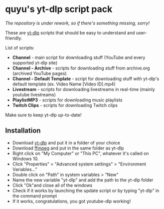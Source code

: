 
# **quyu's yt-dlp script pack**

_The repository is under rework, so if there's something missing, sorry!_

These are [yt-dlp](https://github.com/yt-dlp/yt-dlp) scripts that should be easy to understand and user-friendly.

List of scripts:
- **Channel** - main script for downloading stuff (YouTube and every supported yt-dlp site)
- **Channel - Archive** - scripts for downloading stuff from archive.org (archived YouTube pages)
- **Channel - Default Template** - script for downloading stuff with yt-dlp's default template (ex. Video Name [Video ID].mp4)
- **Livestream** - scripts for downloading livestreams in real-time (mainly youtube livestreams)
- **PlaylistMP3** - scripts for downloading music playlists
- **Twitch Clips** - scripts for downloading Twitch clips

Make sure to keep yt-dlp up-to-date!

## Installation
- Download [yt-dlp](https://github.com/yt-dlp/yt-dlp) and put it in a folder of your choice
- Download [ffmpeg](https://github.com/GyanD/codexffmpeg/releases) and put in the same folder as yt-dlp
- Right click on "My Computer" or "This PC", whatever it's called on Windows 10.
- Click "Properties" > "Advanced system settings" > "Environment Variables..."
- Double click on "Path" in system variables > "New"
- Name the new variable "yt-dlp" and add the path to the yt-dlp folder
- Click "Ok"and close all of the windows
- Check if it works by launching the update script or by typing "yt-dlp" in the command prompt
- If it works, congratulations, you got youtube-dlp working!

